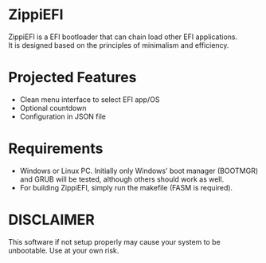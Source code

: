 # ZippiEFI

ZippiEFI is a EFI bootloader that can chain load other EFI applications.\
It is designed based on the principles of minimalism and efficiency.

# Projected Features
- Clean menu interface to select EFI app/OS
- Optional countdown
- Configuration in JSON file

# Requirements
- Windows or Linux PC. Initially only Windows' boot manager (BOOTMGR) and GRUB will be tested, although others should work as well.
- For building ZippiEFI, simply run the makefile (FASM is required).

# DISCLAIMER
This software if not setup properly may cause your system to be unbootable. Use at your own risk.
